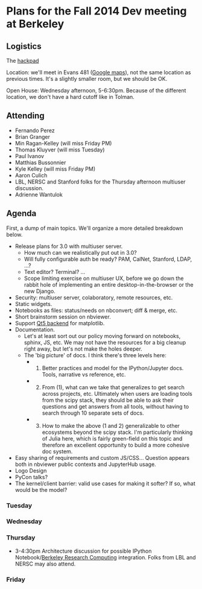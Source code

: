 # Plans for the Fall 2014 Dev meeting at Berkeley

## Logistics

The [hackpad](https://ipython.hackpad.com/September-2014-dev-meeting-ae0k03Xl2H9)

Location: we'll meet in Evans 481 ([Google maps](https://www.google.fr/maps/place/Evans+Hall,+University+of+California,+Berkeley,+Berkeley,+CA+94709,+USA/@37.8736514,-122.2577944,17z/data=!3m1!4b1!4m2!3m1!1s0x80857c24710a32ef:0x555901244b6a4c65)), not the same location as previous times. It's a slightly smaller room, but we should be OK.

Open House: Wednesday afternoon, 5-6:30pm.  Because of the different location, we don't have a hard cutoff like in Tolman.

## Attending

* Fernando Perez
* Brian Granger
* Min Ragan-Kelley (will miss Friday PM)
* Thomas Kluyver (will miss Tuesday)
* Paul Ivanov
* Matthias Bussonnier
* Kyle Kelley (will miss Friday PM)
* Aaron Culich
* LBL, NERSC and Stanford folks for the Thursday afternoon multiuser discussion.
* Adrienne Wantulok

## Agenda

First, a dump of main topics. We'll organize a more detailed breakdown below.

* Release plans for 3.0 with multiuser server.
  - How much can we realistically put out in 3.0?
  - Will fully configurable auth be ready? PAM, CalNet, Stanford, LDAP, ...?
  - Text editor? Terminal? ...
  - Scope limiting exercise on multiuser UX, before we go down the rabbit hole of implementing an entire
    desktop-in-the-browser or the new Django.
* Security: multiuser server, colaboratory, remote resources, etc. 
* Static widgets.
* Notebooks as files: status/needs on nbconvert; diff & merge, etc.
* Short brainstorm session on nbviewer.
* Support [Qt5 backend](http://matplotlib.org/1.4.0/users/whats_new.html#qt5-backend) for matplotlib.
* Documentation. 
  - Let's at least sort out our policy moving forward on notebooks, sphinx, JS, etc.  We may not have the resources for a big cleanup right away, but let's not make the holes deeper.
  - The 'big picture' of docs. I think there's three levels here:
    + 1) Better practices and model for the IPython/Jupyter docs. Tools, narrative vs reference, etc.
    + 2) From (1), what can we take that generalizes to get search across projects, etc. Ultimately when users are loading tools from the scipy stack, they should be able to ask their questions and get answers from all tools, without having to search through 10 separate sets of docs.
    + 3) How to make the above (1 and 2) generalizable to other ecosystems beyond the scipy stack. I'm particularly thinking of Julia here, which is fairly green-field on this topic and therefore an excellent opportunity to build a more cohesive doc system.
* Easy sharing of requirements and custom JS/CSS... Question appears both in nbviewer public contexts and JupyterHub usage.
* Logo Design
* PyCon talks?
* The kernel/client barrier: valid use cases for making it softer? If so, what would be the model?

### Tuesday

### Wednesday

### Thursday
* 3-4:30pm Architecture discussion for possible IPython Notebook/[Berkeley Research Computing](http://research-it.berkeley.edu/brc) integration. Folks from LBL and NERSC may also attend.

### Friday